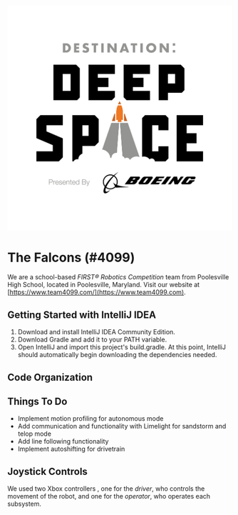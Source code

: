 ![Deep Space 2019](assets/deepspace_logo.png)

# The Falcons (#4099)
We are a school-based _FIRST&reg; Robotics Competition_ team from Poolesville High School, located in Poolesville, Maryland. Visit our website at [https://www.team4099.com/](https://www.team4099.com).

## Getting Started with IntelliJ IDEA
1. Download and install IntelliJ IDEA Community Edition.
2. Download Gradle and add it to your PATH variable.
3. Open IntelliJ and import this project's build.gradle. At this point, IntelliJ should automatically begin downloading the dependencies needed.

## Code Organization


## Things To Do
* Implement motion profiling for autonomous mode
* Add communication and functionality with Limelight for sandstorm and telop mode
* Add line following functionality 
* Implement autoshifting for drivetrain

## Joystick Controls
We used two Xbox controllers , one for the *driver*, who controls the movement of the robot, and one for the *operator*, who operates each subsystem.

